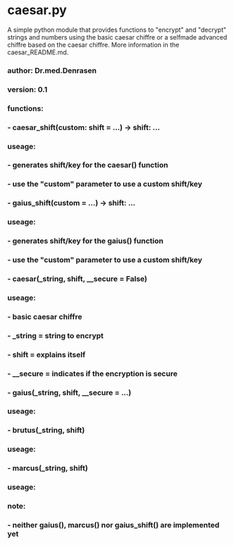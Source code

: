 # caesar.py
A simple python module that provides functions to "encrypt" and "decrypt" strings and numbers using the basic caesar chiffre or a selfmade advanced chiffre based on the caesar chiffre. More information in the caesar_README.md.

### author: Dr.med.Denrasen
### version: 0.1
###
### functions:
###     - caesar_shift(custom: shift = ...) -> shift: ...
###         useage:
###             - generates shift/key for the caesar() function
###             - use the "custom" parameter to use a custom shift/key
###
###     - gaius_shift(custom = ...) -> shift: ...
###         useage:
###             - generates shift/key for the gaius() function
###             - use the "custom" parameter to use a custom shift/key
###
###     - caesar(_string, shift, __secure = False)
###         useage:
###             - basic caesar chiffre
###             - _string = string to encrypt
###             - shift = explains itself
###             - __secure = indicates if the encryption is secure
###
###     - gaius(_string, shift, __secure = ...)
###         useage:
###
###     - brutus(_string, shift)
###         useage:
###
###     - marcus(_string, shift)
###         useage:
###
### note:
###     - neither gaius(), marcus() nor gaius_shift() are implemented yet

